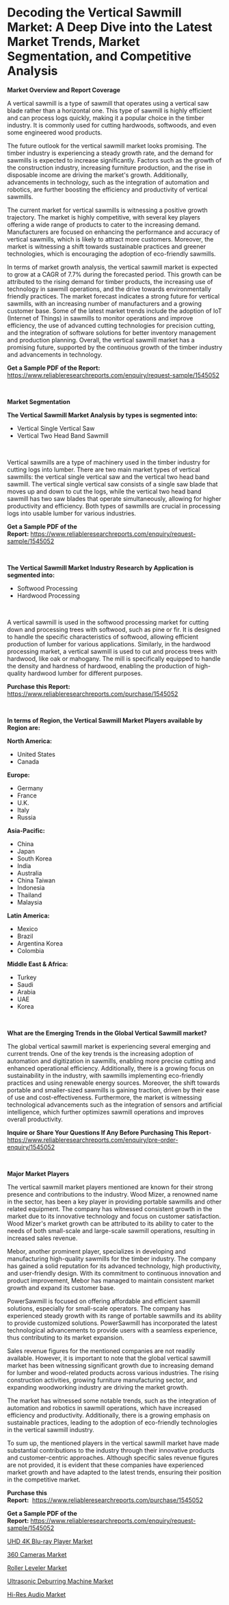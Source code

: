 <p><h1>Decoding the Vertical Sawmill Market: A Deep Dive into the Latest Market Trends, Market Segmentation, and Competitive Analysis</h1></p><p><strong>Market Overview and Report Coverage</strong></p>
<p><p>A vertical sawmill is a type of sawmill that operates using a vertical saw blade rather than a horizontal one. This type of sawmill is highly efficient and can process logs quickly, making it a popular choice in the timber industry. It is commonly used for cutting hardwoods, softwoods, and even some engineered wood products.</p><p>The future outlook for the vertical sawmill market looks promising. The timber industry is experiencing a steady growth rate, and the demand for sawmills is expected to increase significantly. Factors such as the growth of the construction industry, increasing furniture production, and the rise in disposable income are driving the market's growth. Additionally, advancements in technology, such as the integration of automation and robotics, are further boosting the efficiency and productivity of vertical sawmills.</p><p>The current market for vertical sawmills is witnessing a positive growth trajectory. The market is highly competitive, with several key players offering a wide range of products to cater to the increasing demand. Manufacturers are focused on enhancing the performance and accuracy of vertical sawmills, which is likely to attract more customers. Moreover, the market is witnessing a shift towards sustainable practices and greener technologies, which is encouraging the adoption of eco-friendly sawmills.</p><p>In terms of market growth analysis, the vertical sawmill market is expected to grow at a CAGR of 7.7% during the forecasted period. This growth can be attributed to the rising demand for timber products, the increasing use of technology in sawmill operations, and the drive towards environmentally friendly practices. The market forecast indicates a strong future for vertical sawmills, with an increasing number of manufacturers and a growing customer base. Some of the latest market trends include the adoption of IoT (Internet of Things) in sawmills to monitor operations and improve efficiency, the use of advanced cutting technologies for precision cutting, and the integration of software solutions for better inventory management and production planning. Overall, the vertical sawmill market has a promising future, supported by the continuous growth of the timber industry and advancements in technology.</p></p>
<p><strong>Get a Sample PDF of the Report:</strong> <a href="https://www.reliableresearchreports.com/enquiry/request-sample/1545052">https://www.reliableresearchreports.com/enquiry/request-sample/1545052</a></p>
<p>&nbsp;</p>
<p><strong>Market Segmentation</strong></p>
<p><strong>The Vertical Sawmill Market Analysis by types is segmented into:</strong></p>
<p><ul><li>Vertical Single Vertical Saw</li><li>Vertical Two Head Band Sawmill</li></ul></p>
<p>&nbsp;</p>
<p><p>Vertical sawmills are a type of machinery used in the timber industry for cutting logs into lumber. There are two main market types of vertical sawmills: the vertical single vertical saw and the vertical two head band sawmill. The vertical single vertical saw consists of a single saw blade that moves up and down to cut the logs, while the vertical two head band sawmill has two saw blades that operate simultaneously, allowing for higher productivity and efficiency. Both types of sawmills are crucial in processing logs into usable lumber for various industries.</p></p>
<p><strong>Get a Sample PDF of the Report:</strong>&nbsp;<a href="https://www.reliableresearchreports.com/enquiry/request-sample/1545052">https://www.reliableresearchreports.com/enquiry/request-sample/1545052</a></p>
<p>&nbsp;</p>
<p><strong>The Vertical Sawmill Market Industry Research by Application is segmented into:</strong></p>
<p><ul><li>Softwood Processing</li><li>Hardwood Processing</li></ul></p>
<p>&nbsp;</p>
<p><p>A vertical sawmill is used in the softwood processing market for cutting down and processing trees with softwood, such as pine or fir. It is designed to handle the specific characteristics of softwood, allowing efficient production of lumber for various applications. Similarly, in the hardwood processing market, a vertical sawmill is used to cut and process trees with hardwood, like oak or mahogany. The mill is specifically equipped to handle the density and hardness of hardwood, enabling the production of high-quality hardwood lumber for different purposes.</p></p>
<p><strong>Purchase this Report:</strong>&nbsp; <a href="https://www.reliableresearchreports.com/purchase/1545052">https://www.reliableresearchreports.com/purchase/1545052</a></p>
<p>&nbsp;</p>
<p><strong>In terms of Region, the Vertical Sawmill Market Players available by Region are:</strong></p>
<p>
    <p> <strong> North America: </strong>
        <ul>
            <li>United States</li>
            <li>Canada</li>
        </ul>
        </p> 
    <p> <strong> Europe: </strong>
        <ul>
            <li>Germany</li>
            <li>France</li>
            <li>U.K.</li>
            <li>Italy</li>
            <li>Russia</li>
        </ul>
        </p> 
    <p> <strong> Asia-Pacific: </strong>
        <ul>
            <li>China</li>
            <li>Japan</li>
            <li>South Korea</li>
            <li>India</li>
            <li>Australia</li>
            <li>China Taiwan</li>
            <li>Indonesia</li>
            <li>Thailand</li>
            <li>Malaysia</li>
        </ul>
        </p> 
    <p> <strong> Latin America: </strong>
        <ul>
            <li>Mexico</li>
            <li>Brazil</li>
            <li>Argentina Korea</li>
            <li>Colombia</li>
        </ul>
        </p> 
    <p> <strong> Middle East & Africa: </strong>
        <ul>
            <li>Turkey</li>
            <li>Saudi</li>
            <li>Arabia</li>
            <li>UAE</li>
            <li>Korea</li>
        </ul>
    </p>
    </p>
<p>&nbsp;</p>
<p><strong>What are the Emerging Trends in the Global Vertical Sawmill market?</strong></p>
<p><p>The global vertical sawmill market is experiencing several emerging and current trends. One of the key trends is the increasing adoption of automation and digitization in sawmills, enabling more precise cutting and enhanced operational efficiency. Additionally, there is a growing focus on sustainability in the industry, with sawmills implementing eco-friendly practices and using renewable energy sources. Moreover, the shift towards portable and smaller-sized sawmills is gaining traction, driven by their ease of use and cost-effectiveness. Furthermore, the market is witnessing technological advancements such as the integration of sensors and artificial intelligence, which further optimizes sawmill operations and improves overall productivity.</p></p>
<p><strong>Inquire or Share Your Questions If Any Before Purchasing This Report</strong>- <a href="https://www.reliableresearchreports.com/enquiry/pre-order-enquiry/1545052">https://www.reliableresearchreports.com/enquiry/pre-order-enquiry/1545052</a></p>
<p>&nbsp;</p>
<p><strong>Major Market Players</strong></p>
<p><p>The vertical sawmill market players mentioned are known for their strong presence and contributions to the industry. Wood Mizer, a renowned name in the sector, has been a key player in providing portable sawmills and other related equipment. The company has witnessed consistent growth in the market due to its innovative technology and focus on customer satisfaction. Wood Mizer's market growth can be attributed to its ability to cater to the needs of both small-scale and large-scale sawmill operations, resulting in increased sales revenue.</p><p>Mebor, another prominent player, specializes in developing and manufacturing high-quality sawmills for the timber industry. The company has gained a solid reputation for its advanced technology, high productivity, and user-friendly design. With its commitment to continuous innovation and product improvement, Mebor has managed to maintain consistent market growth and expand its customer base.</p><p>PowerSawmill is focused on offering affordable and efficient sawmill solutions, especially for small-scale operators. The company has experienced steady growth with its range of portable sawmills and its ability to provide customized solutions. PowerSawmill has incorporated the latest technological advancements to provide users with a seamless experience, thus contributing to its market expansion.</p><p>Sales revenue figures for the mentioned companies are not readily available. However, it is important to note that the global vertical sawmill market has been witnessing significant growth due to increasing demand for lumber and wood-related products across various industries. The rising construction activities, growing furniture manufacturing sector, and expanding woodworking industry are driving the market growth.</p><p>The market has witnessed some notable trends, such as the integration of automation and robotics in sawmill operations, which have increased efficiency and productivity. Additionally, there is a growing emphasis on sustainable practices, leading to the adoption of eco-friendly technologies in the vertical sawmill industry.</p><p>To sum up, the mentioned players in the vertical sawmill market have made substantial contributions to the industry through their innovative products and customer-centric approaches. Although specific sales revenue figures are not provided, it is evident that these companies have experienced market growth and have adapted to the latest trends, ensuring their position in the competitive market.</p></p>
<p><strong>Purchase this Report:</strong>&nbsp;&nbsp;<a href="https://www.reliableresearchreports.com/purchase/1545052">https://www.reliableresearchreports.com/purchase/1545052</a></p>
<p></p>
<p><strong>Get a Sample PDF of the Report:</strong>&nbsp;<a href="https://www.reliableresearchreports.com/enquiry/request-sample/1545052">https://www.reliableresearchreports.com/enquiry/request-sample/1545052</a></p>
<p><p><a href="https://issuu.com/reportprime-2/docs/uhd-4k-blu-ray-player-market-size-2030.pptx">UHD 4K Blu-ray Player Market</a></p><p><a href="https://issuu.com/reportprime-2/docs/360-cameras-market-size-2030.pptx">360 Cameras Market</a></p><p><a href="https://github.com/PeterParrish5/Market-Research-Report-List-2/blob/main/roller-leveler-market.md">Roller Leveler Market</a></p><p><a href="https://github.com/CliffMedina6/Market-Research-Report-List-2/blob/main/ultrasonic-deburring-machine-market.md">Ultrasonic Deburring Machine Market</a></p><p><a href="https://issuu.com/reportprime-2/docs/hi-res-audio-market-size-2030.pptx">Hi-Res Audio Market</a></p></p>